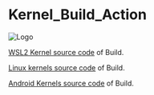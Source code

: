# Kernel_Build_Action
![Logo](https://raw.githubusercontent.com/lurenjia534/WSL2_Kernel_Build_Action/main/Windows%20for%20Linux%20Kernel%20Build%20Logo.png)

[WSL2 Kernel source code](https://github.com/microsoft/WSL2-Linux-Kernel) of Build.

[Linux kernels source code](https://www.kernel.org/) of Build.

[Android Kernels source code](https://github.com/aosp-mirror/kernel_common) of Build.
